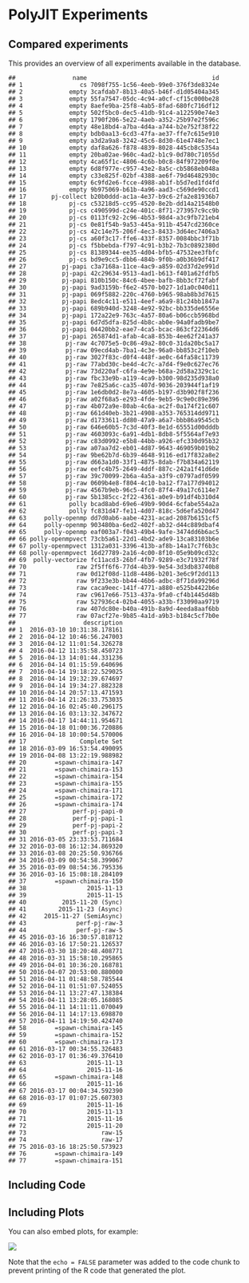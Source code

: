 PolyJIT Experiments
================

Compared experiments
--------------------

This provides an overview of all experiments available in the database.

    ##                name                                   id
    ## 1                cs 7098f755-1c56-4eeb-99e0-376f3de8324e
    ## 2             empty 3cafdab7-8b13-40a5-b46f-d1d05404a345
    ## 3             empty 55fa7547-05dc-4c94-a0cf-cf15c000be28
    ## 4             empty 8aefe9ba-25f8-4ab5-8fad-680fc716df12
    ## 5             empty 502f5bc0-dec5-41db-91c4-a122590e74e3
    ## 6             empty 1790f206-5e22-4aeb-a352-25b97e2f596c
    ## 7             empty 48e18bd4-a7ba-4d4a-a744-b2e752f38f22
    ## 8             empty bdb0aa13-6cd3-47fa-ae37-ffe7c615e910
    ## 9             empty a3d2a9a8-3242-45c6-8d30-61e4748e7ec1
    ## 10            empty daf8a626-f878-4839-8028-445cb8c5354a
    ## 11            empty 20ba02ae-960c-4ad2-b1c9-0d780c71055d
    ## 12            empty 4ca65f1c-4806-4c6b-b0c8-84f972209f0e
    ## 13            empty 6d8f977e-c957-43e2-8a5c-cb5868eb048a
    ## 14            empty c33e825f-02bf-4388-ae6f-79d46482930c
    ## 15            empty 6c9fd2e6-fcce-4988-ab1f-b5d7ed1fd4fd
    ## 16            empty 9b975069-b61b-4a96-aad3-c569de90ccd1
    ## 17       pj-collect b20b0ddd-ac1a-4e37-b9c6-2fa2e81936b7
    ## 18            pj-cs c53218d5-cc95-4520-8e2b-dd14a21548b0
    ## 19            pj-cs c490599d-c24e-401c-8f71-273957c9cc9b
    ## 20            pj-cs 0113fc92-2c96-4b53-98d4-a3c9fb721eb4
    ## 21            pj-cs 0e81f54b-9a53-445a-911b-4547cd2360ce
    ## 22            pj-cs 42c14e75-206f-4ec3-8433-3d64ec7406a3
    ## 23            pj-cs a60f3c17-ffe6-433f-8357-0084bbc3f71b
    ## 24            pj-cs f5bbebda-f797-4c91-b3b2-7b3c0892380d
    ## 25            pj-cs 81389344-ee35-4d04-bfb5-47532ee3fbfc
    ## 26            pj-cs bd9e9cc5-dbb6-484b-9f0b-a0b36b9df417
    ## 27          pj-papi c3a7168a-11ce-4ac9-a859-02d37d2e991d
    ## 28          pj-papi 42c29634-9513-4ad1-b613-f401a62fdfb5
    ## 29          pj-papi 810b150c-84c6-4bee-bafb-8bb3cf72fabf
    ## 30          pj-papi 9ad3159b-f6e2-4570-b027-1d1a0c040d11
    ## 31          pj-papi 069f5882-220c-4760-b965-98ab8b3d7615
    ## 32          pj-papi 8edc4c11-e511-4eef-a6a9-81c24bb1847a
    ## 33          pj-papi 689b940d-3248-4e92-92bc-bb335de6556e
    ## 34          pj-papi 172a22e9-763c-4a57-80a6-b06ccb5968bd
    ## 35          pj-papi 6d7d5dfa-825d-4b8c-ab0e-94a0fadb9be7
    ## 36          pj-papi 04420bb2-eae7-4ca5-bcac-863cf22364d6
    ## 37          pj-papi 265874d1-afab-4ca8-853b-4ee62f241a37
    ## 38           pj-raw 4c7075e5-0c86-49a2-80c0-31da20bc5a17
    ## 39           pj-raw 09ecd4ab-7ba1-4c3e-96a0-bb853c2f10eb
    ## 40           pj-raw 3027f83c-d0f4-448f-ae0c-64fa58c11739
    ## 41           pj-raw 77abd30c-be4d-4c7c-a7d4-f9e0c627ec76
    ## 42           pj-raw 73d220af-c6fa-4e9e-b68a-2d58a2329c1c
    ## 43           pj-raw fbc33e9b-a119-4ca9-b300-98d235d938a0
    ## 44           pj-raw 7e825a6c-ca35-407d-9036-203944f1af19
    ## 45           pj-raw 1e6db0d2-8e7a-4605-b197-d3b902f8f236
    ## 46           pj-raw a02f68a5-e293-4fde-9eb5-9c9e0c89e396
    ## 47           pj-raw 4b072a9e-80ab-4c6a-ac2f-0a174f21c607
    ## 48           pj-raw 661d40eb-3b21-4908-a353-765314dd9711
    ## 49           pj-raw d1733611-dd80-47a9-a6a7-bbb86a9545cb
    ## 50           pj-raw 646e60b5-7c3d-40f3-8e1d-65551d00dddb
    ## 51           pj-raw 4603093c-6a91-4db1-8db8-5f5564af7e93
    ## 52           pj-raw c83d0992-e5b8-44bb-a926-efc330d95b32
    ## 53           pj-raw a07aa7d2-eb01-4d87-9643-469059b019b2
    ## 54           pj-raw 9be62b7d-6b39-4648-9116-ed17f832a8e2
    ## 55           pj-raw d663a1d0-33f1-4875-8dab-f7b834a62119
    ## 56           pj-raw eefc4b75-2649-4ddf-887c-242a1f41d6de
    ## 57           pj-raw 39c70099-2b6a-4a5a-a3f9-c0797adf0599
    ## 58           pj-raw 0609b4e8-f804-4c10-ba12-f7a177d94012
    ## 59           pj-raw 4567b9eb-96c5-4fc0-87f4-49a17c6114e7
    ## 60           pj-raw 5b1385cc-2f22-4361-a0e9-b91df4b310d4
    ## 61            polly bcad8abd-69e6-49b9-90d4-6cfabe554a2a
    ## 62            polly fc831d47-fe11-4d07-818c-5d6efa520d47
    ## 63     polly-openmp dd7d0ab6-aabe-4231-acad-2087b6151cf5
    ## 64     polly-openmp 903480ba-6ed2-402f-ab32-d44c889dbaf4
    ## 65     polly-openmp eaf003a7-f043-49b4-9afe-3474dd6b6ac5
    ## 66 polly-openmpvect 73cb5a61-22d1-4bd2-ade9-13ca83103b6e
    ## 67 polly-openmpvect 1312a031-3396-413b-af8b-14a17c7f6b3c
    ## 68 polly-openmpvect 16d27789-2a16-4c00-8f10-05e9b09cd32c
    ## 69  polly-vectorize fc11acd3-26bf-4fb7-9289-e3c71932f78f
    ## 70              raw 2f5ff6f6-77d4-4b39-9e54-3d3db83740b8
    ## 71              raw 0d12f08d-11d8-4486-b201-3e6c9f2dd113
    ## 72              raw 9f233e3b-bb44-46b6-adbc-8f71da99296d
    ## 73              raw caca9eec-141f-4771-a880-e525b4422b6e
    ## 74              raw c9617e66-7513-437a-9fa0-cf4b1445d48b
    ## 75              raw 527936c4-02b4-4055-a33b-f33090aa9719
    ## 76              raw 407dc80e-b40a-491b-8a9d-4eeda8aaf6bb
    ## 77              raw 07acf27e-9b85-4a1d-a9b3-b184c5cf7b0e
    ##                   description
    ## 1  2016-03-10 10:31:38.178161
    ## 2  2016-04-12 10:46:56.247003
    ## 3  2016-04-12 11:01:54.326278
    ## 4  2016-04-12 11:35:58.450723
    ## 5  2016-04-13 14:01:44.331236
    ## 6  2016-04-14 01:15:59.640696
    ## 7  2016-04-14 19:18:22.529025
    ## 8  2016-04-14 19:32:39.674697
    ## 9  2016-04-14 19:34:27.882328
    ## 10 2016-04-14 20:57:13.471593
    ## 11 2016-04-14 21:26:33.753035
    ## 12 2016-04-16 02:45:40.296175
    ## 13 2016-04-16 03:13:32.347672
    ## 14 2016-04-17 14:44:11.954671
    ## 15 2016-04-18 01:00:36.720886
    ## 16 2016-04-18 10:00:54.570006
    ## 17               Complete Set
    ## 18 2016-03-09 16:53:54.490095
    ## 19 2016-04-08 13:22:19.988982
    ## 20        =spawn-chimaira-147
    ## 21        =spawn-chimaira-153
    ## 22        =spawn-chimaira-154
    ## 23        =spawn-chimaira-155
    ## 24        =spawn-chimaira-171
    ## 25        =spawn-chimaira-172
    ## 26        =spawn-chimaira-174
    ## 27             perf-pj-papi-0
    ## 28             perf-pj-papi-1
    ## 29             perf-pj-papi-2
    ## 30             perf-pj-papi-3
    ## 31 2016-03-05 23:33:53.711684
    ## 32 2016-03-08 16:12:34.869320
    ## 33 2016-03-08 20:25:50.936766
    ## 34 2016-03-09 00:54:58.399067
    ## 35 2016-03-09 08:54:36.795336
    ## 36 2016-03-16 15:08:18.284109
    ## 37        =spawn-chimaira-150
    ## 38                 2015-11-13
    ## 39                 2015-11-15
    ## 40          2015-11-20 (Sync)
    ## 41         2015-11-23 (Async)
    ## 42     2015-11-27 (SemiAsync)
    ## 43              perf-pj-raw-3
    ## 44              perf-pj-raw-5
    ## 45 2016-03-16 16:30:57.818712
    ## 46 2016-03-16 17:50:21.126537
    ## 47 2016-03-30 18:20:48.408771
    ## 48 2016-03-31 15:58:10.295865
    ## 49 2016-04-01 10:36:20.168781
    ## 50 2016-04-07 20:53:00.880000
    ## 51 2016-04-11 01:48:58.785544
    ## 52 2016-04-11 01:51:07.524055
    ## 53 2016-04-11 13:27:47.138384
    ## 54 2016-04-11 13:28:05.168085
    ## 55 2016-04-11 14:11:11.070049
    ## 56 2016-04-11 14:17:13.698870
    ## 57 2016-04-11 14:19:50.424740
    ## 58        =spawn-chimaira-145
    ## 59        =spawn-chimaira-152
    ## 60        =spawn-chimaira-173
    ## 61 2016-03-17 00:34:55.326483
    ## 62 2016-03-17 01:36:49.376410
    ## 63                 2015-11-13
    ## 64                 2015-11-16
    ## 65        =spawn-chimaira-148
    ## 66                 2015-11-16
    ## 67 2016-03-17 00:04:34.592390
    ## 68 2016-03-17 01:07:25.607303
    ## 69                 2015-11-16
    ## 70                 2015-11-13
    ## 71                 2015-11-16
    ## 72                 2015-11-20
    ## 73                     raw-15
    ## 74                     raw-17
    ## 75 2016-03-16 18:25:50.573923
    ## 76        =spawn-chimaira-149
    ## 77        =spawn-chimaira-151

Including Code
--------------

Including Plots
---------------

You can also embed plots, for example:

![](pjit-experiments_files/figure-markdown_github/pressure-1.png)<!-- -->

Note that the `echo = FALSE` parameter was added to the code chunk to prevent printing of the R code that generated the plot.
